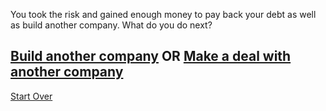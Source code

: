 You took the risk and gained enough money to pay back your debt as well as build 
another company. What do you do next?

[Build another company](anothercompany.md)  OR [Make a deal with another company](anotherdeal.md)
---
[Start Over](../home.md)